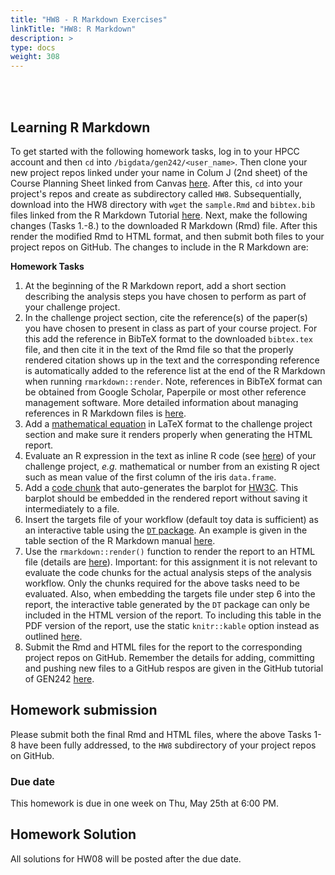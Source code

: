 ```yaml
---
title: "HW8 - R Markdown Exercises"
linkTitle: "HW8: R Markdown"
description: >
type: docs
weight: 308
---
```


<br></br>

## Learning R Markdown

To get started with the following homework tasks, log in to your HPCC account
and then `cd` into `/bigdata/gen242/<user_name>`. Then clone your new project
repos linked under your name in Colum J (2nd sheet) of the Course Planning Sheet linked from Canvas [here](https://elearn.ucr.edu/courses/46539).
After this, `cd` into your project's repos and create as subdirectory called `HW8`. 
Subsequentially, download into the HW8 directory with `wget` the `sample.Rmd` and
`bibtex.bib` files linked from the R Markdown Tutorial
[here](https://girke.bioinformatics.ucr.edu/GEN242-2021/tutorials/rmarkdown/rmarkdown/#initialize-a-new-r-markdown-rmd-script). 
Next, make the following changes (Tasks 1.-8.) to the downloaded R Markdown (Rmd) file. After
this render the modified Rmd to HTML format, and then submit both files to your project repos 
on GitHub. The changes to include in the R Markdown are:

__Homework Tasks__

   1. At the beginning of the R Markdown report, add a short section describing the analysis steps you have chosen to perform as part of your challenge project. 
   2. In the challenge project section, cite the reference(s) of the paper(s) you have chosen to present in class as part of your course project. For this add the
   reference in BibTeX format to the downloaded `bibtex.tex` file, and then cite it in the text of the Rmd file so that the properly rendered 
   citation shows up in the text and the corresponding reference is automatically added to the reference list at the end of the R Markdown when running `rmarkdown::render`. Note, references in BibTeX format can be obtained from 
   Google Scholar, Paperpile or most other reference management software. More detailed information about managing references in R Markdown files is [here](https://girke.bioinformatics.ucr.edu/GEN242/tutorials/rmarkdown/rmarkdown/#citations-and-bibliographies).
   3. Add a [mathematical equation](https://girke.bioinformatics.ucr.edu/GEN242/tutorials/rmarkdown/rmarkdown/#mathematical-equations) in LaTeX format to the challenge project section and make sure it renders properly when generating the HTML report.
   4. Evaluate an R expression in the text as inline R code (see [here](https://girke.bioinformatics.ucr.edu/GEN242/tutorials/rmarkdown/rmarkdown/#inline-r-code)) of your challenge project, _e.g._ mathematical or number from an existing R oject such as mean value of the first column of 
      the iris `data.frame`. 
   5. Add a [code chunk](https://girke.bioinformatics.ucr.edu/GEN242/tutorials/rmarkdown/rmarkdown/#r-code-chunks) that auto-generates the barplot for [HW3C](https://girke.bioinformatics.ucr.edu/GEN242/assignments/homework/hw03/hw03/#c-bar-plots). This barplot should be embedded in the
      rendered report without saving it intermediately to a file.
   6. Insert the targets file of your workflow (default toy data is sufficient) as an interactive table using the [`DT` package](https://rstudio.github.io/DT/). An example is given in the table section of the R Markdown manual [here](https://girke.bioinformatics.ucr.edu/GEN242/tutorials/rmarkdown/rmarkdown/#with-dtdatatable). 
   7. Use the `rmarkdown::render()` function to render the report to an HTML file (details are [here](https://girke.bioinformatics.ucr.edu/GEN242/tutorials/rmarkdown/rmarkdown/#render-rmd-script)). Important: for this assignment it is not relevant to evaluate the code chunks for the actual analysis steps of the analysis workflow. Only the chunks required for the above tasks need to be evaluated. Also, when embedding the targets file under step 6 into the report, the interactive table generated by the `DT` package can only be included in the HTML version of the report. To including this table in the PDF version of the report, use the static `knitr::kable` option instead as outlined [here](https://girke.bioinformatics.ucr.edu/GEN242/tutorials/rmarkdown/rmarkdown/#with-knitrkable).   
   8. Submit the Rmd and HTML files for the report to the corresponding project repos on GitHub. Remember the details for adding, committing and pushing new files to a GitHub respos are given in the GitHub tutorial of GEN242 [here](https://girke.bioinformatics.ucr.edu/GEN242/tutorials/github/github/#exercise).

## Homework submission
Please submit both the final Rmd and HTML files, where the above Tasks 1-8 have been fully addressed, to the `HW8` subdirectory of your project repos 
on GitHub. 

### Due date

This homework is due in one week on Thu, May 25th at 6:00 PM.

## Homework Solution

All solutions for HW08 will be posted after the due date.

